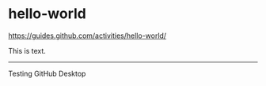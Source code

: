 # hello-world
https://guides.github.com/activities/hello-world/

This is text.

***

Testing GitHub Desktop